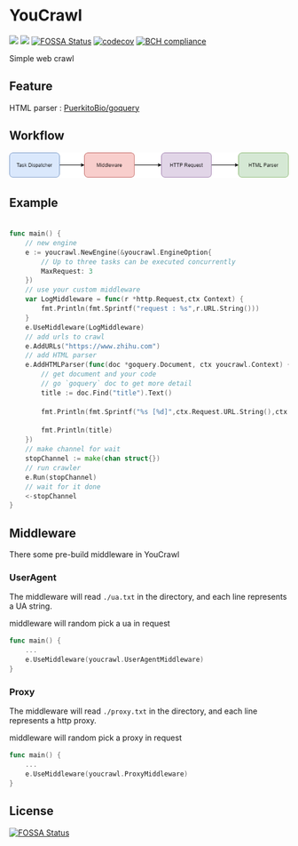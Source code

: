 # YouCrawl

![](https://img.shields.io/badge/lang-Go-green)
![](https://travis-ci.com/AllenTom/YouCrawl.svg?branch=master)
[![FOSSA Status](https://app.fossa.com/api/projects/git%2Bgithub.com%2FAllenTom%2FYouCrawl.svg?type=shield)](https://app.fossa.com/projects/git%2Bgithub.com%2FAllenTom%2FYouCrawl?ref=badge_shield)
[![codecov](https://codecov.io/gh/AllenTom/YouCrawl/branch/master/graph/badge.svg)](https://codecov.io/gh/AllenTom/YouCrawl)
[![BCH compliance](https://bettercodehub.com/edge/badge/AllenTom/YouCrawl?branch=master)](https://bettercodehub.com/)

Simple web crawl

## Feature
HTML parser : [PuerkitoBio/goquery](https://github.com/PuerkitoBio/goquery)
## Workflow
![](./other/workflow.png)
## Example
```go

func main() {
    // new engine
    e := youcrawl.NewEngine(&youcrawl.EngineOption{
        // Up to three tasks can be executed concurrently
        MaxRequest: 3
    })
    // use your custom middleware
    var LogMiddleware = func(r *http.Request,ctx Context) {
		fmt.Println(fmt.Sprintf("request : %s",r.URL.String()))
	}
    e.UseMiddleware(LogMiddleware)
    // add urls to crawl
    e.AddURLs("https://www.zhihu.com")
    // add HTML parser
	e.AddHTMLParser(func(doc *goquery.Document, ctx youcrawl.Context) {
        // get document and your code
        // go `goquery` doc to get more detail
        title := doc.Find("title").Text()
        
        fmt.Println(fmt.Sprintf("%s [%d]",ctx.Request.URL.String(),ctx.Response.StatusCode))
        
		fmt.Println(title)
    })
    // make channel for wait
    stopChannel := make(chan struct{})
    // run crawler
    e.Run(stopChannel)
    // wait for it done
	<-stopChannel
}
```
## Middleware
There some pre-build middleware in YouCrawl

### UserAgent
The middleware will read `./ua.txt` in the directory, and each line represents a UA string.

middleware will random pick a ua in request
```go
func main() {
    ...
    e.UseMiddleware(youcrawl.UserAgentMiddleware)
}
```

### Proxy
The middleware will read `./proxy.txt` in the directory, and each line represents a http proxy.

middleware will random pick a proxy in request
```go
func main() {
    ...
    e.UseMiddleware(youcrawl.ProxyMiddleware)
}
```
## License
[![FOSSA Status](https://app.fossa.com/api/projects/git%2Bgithub.com%2FAllenTom%2FYouCrawl.svg?type=large)](https://app.fossa.com/projects/git%2Bgithub.com%2FAllenTom%2FYouCrawl?ref=badge_large)

